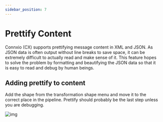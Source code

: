 ```yaml
---
sidebar_position: 7
---
```


# Prettify Content

Connxio (CX) supports prettifying message content in XML and JSON. As JSON data is often output without line breaks to save space, it can be extremely difficult to actually read and make sense of it. This feature hopes to solve the problem by formatting and beautifying the JSON data so that it is easy to read and debug by human beings.

## Adding prettify to content

Add the shape from the transformation shape menu and move it to the correct place in the pipeline. Prettify should probably be the last step unless you are debugging.

![img](https://cmhpictsa.blob.core.windows.net/pictures/Prettify%20menu.png?sv=2020-04-08&st=2021-10-26T11%3A28%3A06Z&se=2040-10-27T11%3A28%3A00Z&sr=b&sp=r&sig=nkS7KFgvnLRcukS86iyvkY1uMRguc%2BEVwgDSSCWgz8I%3D)
